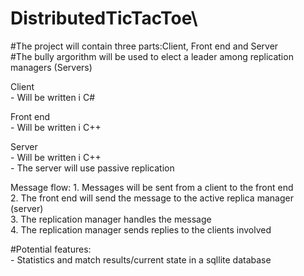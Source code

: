 # DistributedTicTacToe\

  #The project will contain three parts:Client, Front end and Server  
  #The bully argorithm will be used to elect a leader among replication managers (Servers)

  Client  
    - Will be written i C#  
  
  Front end  
    - Will be written i C++  
  
  Server  
    - Will be written i C++  
    - The server will use passive replication  

  Message flow:
    1. Messages will be sent from a client to the front end  
    2. The front end will send the message to the active replica manager (server)  
    3. The replication manager handles the message  
    4. The replication manager sends replies to the clients involved  

  #Potential features:  
    - Statistics and match results/current state in a sqllite database  
